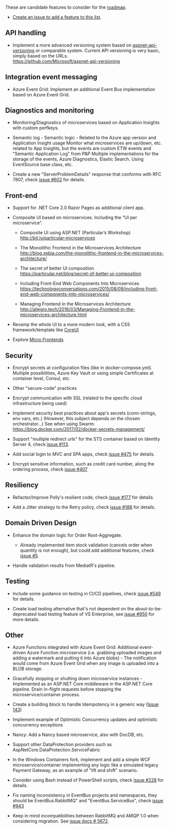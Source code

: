 These are candidate features to consider for the [roadmap](Roadmap).

- [Create an issue to add a feature to this list](https://github.com/dotnet-architecture/eShopOnContainers/issues/new).

## API handling

- Implement a more advanced versioning system based on [aspnet-api-versioning](https://github.com/Microsoft/aspnet-api-versioning) or comparable system. Current API versioning is very basic, simply based on the URLs. \
  <https://github.com/Microsoft/aspnet-api-versioning>

## Integration event messaging

- Azure Event Grid: Implement an additional Event Bus implementation based on Azure Event Grid.

## Diagnostics and monitoring

- Monitoring/Diagnostics of microservices based on Application Insights with custom perfkeys.

- Semantic log - Semantic logic - Related to the Azure app version and Application Insight usage Monitor what microservices are up/down, etc. related to App Insights, but the events are custom ETW events and "Semantic Application Log" from P&P Multiple implementations for the storage of the events, Azure Diagnostics, Elastic Search. Using EventSource base class, etc.

- Create a new "ServerProblemDetails" response that conforms with RFC 7807, check [issue #602](https://github.com/dotnet-architecture/eShopOnContainers/issues/602) for details.


## Front-end

- Support for .NET Core 2.0 Razor Pages as additional client app.

- Composite UI based on microservices. Including the “UI per microservice”.

  - Composite UI using ASP.NET (Particular’s Workshop) \
    <http://bit.ly/particular-microservices> 

  - The Monolithic Frontend in the Microservices Architecture \
    <http://blog.xebia.com/the-monolithic-frontend-in-the-microservices-architecture/>

  - The secret of better UI composition \
    <https://particular.net/blog/secret-of-better-ui-composition>

  - Including Front-End Web Components Into Microservices \
    <https://technologyconversations.com/2015/08/09/including-front-end-web-components-into-microservices/>

  - Managing Frontend in the Microservices Architecture \
    <http://allegro.tech/2016/03/Managing-Frontend-in-the-microservices-architecture.html>

- Revamp the whole UI to a more modern look, with a CSS framework/template like [CoreUI](https://coreui.io/)

- Explore [Micro Frontends](https://micro-frontends.org/)

## Security

- Encrypt secrets at configuration files (like in docker-compose.yml). Multiple possibilities, Azure Key Vault or using simple Certificates at container level, Consul, etc.

- Other "secure-code" practices

- Encrypt communication with SSL (related to the specific cloud infrastructure being used)

- Implement security best practices about app's secrets (conn-strings, env vars, etc.)
  (However, this subject depends on the chosen orchestrator...)
  See when using Swarm: https://blog.docker.com/2017/02/docker-secrets-management/

- Support "multiple redirect urls" for the STS container based on Identity Server 4, check [issue #113](https://github.com/dotnet-architecture/eShopOnContainers/issues/113).

- Add social login to MVC and SPA apps, check [issue #475](https://github.com/dotnet-architecture/eShopOnContainers/issues/475) for details.

- Encrypt sensitive information, such as credit card number, along the ordering process, check [issue #407](https://github.com/dotnet-architecture/eShopOnContainers/issues/407)

## Resiliency

- Refactor/Improve Polly's resilient code, check [issue #177](https://github.com/dotnet-architecture/eShopOnContainers/issues/177) for details.

- Add a Jitter strategy to the Retry policy, check [issue #188](https://github.com/dotnet-architecture/eShopOnContainers/issues/188) for details.

## Domain Driven Design

- Enhance the domain logic for Order Root-Aggregate.

  - Already implemented item stock validation (cancels order when quantity is not enough), but could add additional features, check [issue #5](https://github.com/dotnet-architecture/eShopOnContainers/issues/5).

- Handle validation results from MediatR's pipeline.

## Testing

- Include some guidance on testing in CI/CD pipelines, check [issue #549](https://github.com/dotnet-architecture/eShopOnContainers/issues/549) for details.

- Create load testing alternative that's not dependent on the about-to-be-deprecated load testing feature of VS Enterprise, see [issue #950](https://github.com/dotnet-architecture/eShopOnContainers/issues/950) for more details.
## Other

- Azure Functions integrated with Azure Event Grid: Additional event-driven Azure Function microservice (i.e. grabbing uploaded images and adding a watermark and putting it into Azure blobs) - The notification would come from Azure Event Grid when any image is uploaded into a BLOB storage.

- Gracefully stopping or shutting down microservice instances - Implemented as an ASP.NET Core middleware in the ASP.NET Core pipeline. Drain in-flight requests before stopping the microservice/container process.

- Create a building block to handle Idempotency in a generic way ([Issue 143](https://github.com/dotnet/eShopOnContainers/issues/143))

- Implement example of Optimistic Concurrency updates and optimistic concurrency exceptions

- Nancy: Add a Nancy based microservice, also with DocDB, etc.

- Support other DataProtection providers such as AspNetCore.DataProtection.ServiceFabric

- In the Windows Containers fork, implement and add a simple WCF microservice/container implementing any logic like a simulated legacy Payment Gateway, as an example of "lift and shift" scenario.

- Consider using Bash instead of PowerShell scripts, check [issue #228](https://github.com/dotnet-architecture/eShopOnContainers/issues/228) for details.

- Fix naming inconsistency in EventBus projects and namespaces, they should be EventBus.RabbitMQ" and "EventBus.ServiceBus", check [issue #943](https://github.com/dotnet-architecture/eShopOnContainers/issues/943)

- Keep in mind incompatibilities between RabbitMQ and AMQP 1.0 when considering migration. See [issue docs # 5672](https://github.com/dotnet/docs/issues/5672).